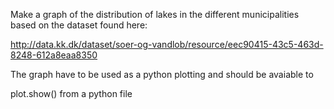 Make a graph of the distribution of lakes in the different municipalities based on the dataset found here:

http://data.kk.dk/dataset/soer-og-vandlob/resource/eec90415-43c5-463d-8248-612a8eaa8350

The graph have to be used as a python plotting and should be avaiable to 

plot.show() from a python file
